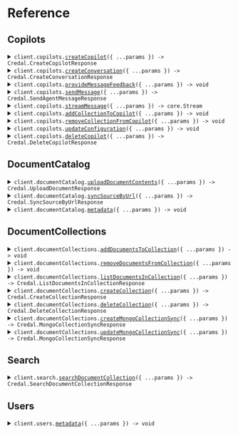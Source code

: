 # Reference

## Copilots

<details><summary><code>client.copilots.<a href="/src/api/resources/copilots/client/Client.ts">createCopilot</a>({ ...params }) -> Credal.CreateCopilotResponse</code></summary>
<dl>
<dd>

#### 📝 Description

<dl>
<dd>

<dl>
<dd>

Create a new agent. The API key used will be added to the agent for future Requests

</dd>
</dl>
</dd>
</dl>

#### 🔌 Usage

<dl>
<dd>

<dl>
<dd>

```typescript
await client.copilots.createCopilot({
    name: "Customer Agent",
    description: "This agent is used to answer customer requests based on internal documentation.",
    collaborators: [
        {
            email: "test@gmail.com",
            role: "editor",
        },
    ],
});
```

</dd>
</dl>
</dd>
</dl>

#### ⚙️ Parameters

<dl>
<dd>

<dl>
<dd>

**request:** `Credal.CreateCopilotRequest`

</dd>
</dl>

<dl>
<dd>

**requestOptions:** `Copilots.RequestOptions`

</dd>
</dl>
</dd>
</dl>

</dd>
</dl>
</details>

<details><summary><code>client.copilots.<a href="/src/api/resources/copilots/client/Client.ts">createConversation</a>({ ...params }) -> Credal.CreateConversationResponse</code></summary>
<dl>
<dd>

#### 📝 Description

<dl>
<dd>

<dl>
<dd>

OPTIONAL. Create a new conversation with the Agent. The conversation ID can be used in the `sendMessage` endpoint. The `sendMessage` endpoint automatically creates new conversations upon first request, but calling this endpoint can simplify certain use cases where it is helpful for the application to have the conversation ID before the first message is sent.

</dd>
</dl>
</dd>
</dl>

#### 🔌 Usage

<dl>
<dd>

<dl>
<dd>

```typescript
await client.copilots.createConversation({
    agentId: "82e4b12a-6990-45d4-8ebd-85c00e030c24",
    userEmail: "ravin@credal.ai",
});
```

</dd>
</dl>
</dd>
</dl>

#### ⚙️ Parameters

<dl>
<dd>

<dl>
<dd>

**request:** `Credal.CreateConversationRequest`

</dd>
</dl>

<dl>
<dd>

**requestOptions:** `Copilots.RequestOptions`

</dd>
</dl>
</dd>
</dl>

</dd>
</dl>
</details>

<details><summary><code>client.copilots.<a href="/src/api/resources/copilots/client/Client.ts">provideMessageFeedback</a>({ ...params }) -> void</code></summary>
<dl>
<dd>

#### 🔌 Usage

<dl>
<dd>

<dl>
<dd>

```typescript
await client.copilots.provideMessageFeedback({
    userEmail: "ravin@credal.ai",
    messageId: "dd721cd8-4bf2-4b94-9869-258df3dab9dc",
    agentId: "82e4b12a-6990-45d4-8ebd-85c00e030c24",
    messageFeedback: {
        feedback: "NEGATIVE",
        suggestedAnswer: "Yes, Credal is SOC 2 compliant.",
        descriptiveFeedback: "The response should be extremely clear and concise.",
    },
});
```

</dd>
</dl>
</dd>
</dl>

#### ⚙️ Parameters

<dl>
<dd>

<dl>
<dd>

**request:** `Credal.ProvideMessageFeedbackRequest`

</dd>
</dl>

<dl>
<dd>

**requestOptions:** `Copilots.RequestOptions`

</dd>
</dl>
</dd>
</dl>

</dd>
</dl>
</details>

<details><summary><code>client.copilots.<a href="/src/api/resources/copilots/client/Client.ts">sendMessage</a>({ ...params }) -> Credal.SendAgentMessageResponse</code></summary>
<dl>
<dd>

#### 🔌 Usage

<dl>
<dd>

<dl>
<dd>

```typescript
await client.copilots.sendMessage({
    agentId: "82e4b12a-6990-45d4-8ebd-85c00e030c24",
    message: "Is Credal SOC 2 compliant?",
    userEmail: "ravin@credal.ai",
    inputVariables: [
        {
            name: "input1",
            ids: ["82e4b12a-6990-45d4-8ebd-85c00e030c24"],
        },
        {
            name: "input2",
            ids: ["82e4b12a-6990-45d4-8ebd-85c00e030c25", "82e4b12a-6990-45d4-8ebd-85c00e030c26"],
        },
    ],
});
```

</dd>
</dl>
</dd>
</dl>

#### ⚙️ Parameters

<dl>
<dd>

<dl>
<dd>

**request:** `Credal.SendMessageRequest`

</dd>
</dl>

<dl>
<dd>

**requestOptions:** `Copilots.RequestOptions`

</dd>
</dl>
</dd>
</dl>

</dd>
</dl>
</details>

<details><summary><code>client.copilots.<a href="/src/api/resources/copilots/client/Client.ts">streamMessage</a>({ ...params }) -> core.Stream<Credal.StreamingChunk></code></summary>
<dl>
<dd>

#### 📝 Description

<dl>
<dd>

<dl>
<dd>

This endpoint allows you to send a message to a specific agent and get the response back as a streamed set of Server-Sent Events.

</dd>
</dl>
</dd>
</dl>

#### 🔌 Usage

<dl>
<dd>

<dl>
<dd>

```typescript
const response = await client.copilots.streamMessage({
    copilotId: "82e4b12a-6990-45d4-8ebd-85c00e030c24",
    message: "Is Credal SOC 2 compliant?",
    email: "ravin@credal.ai",
    inputVariables: [
        {
            name: "input1",
            ids: ["82e4b12a-6990-45d4-8ebd-85c00e030c24"],
        },
        {
            name: "input2",
            ids: ["82e4b12a-6990-45d4-8ebd-85c00e030c25", "82e4b12a-6990-45d4-8ebd-85c00e030c26"],
        },
    ],
});
for await (const item of response) {
    console.log(item);
}
```

</dd>
</dl>
</dd>
</dl>

#### ⚙️ Parameters

<dl>
<dd>

<dl>
<dd>

**request:** `Credal.StreamMessageRequest`

</dd>
</dl>

<dl>
<dd>

**requestOptions:** `Copilots.RequestOptions`

</dd>
</dl>
</dd>
</dl>

</dd>
</dl>
</details>

<details><summary><code>client.copilots.<a href="/src/api/resources/copilots/client/Client.ts">addCollectionToCopilot</a>({ ...params }) -> void</code></summary>
<dl>
<dd>

#### 📝 Description

<dl>
<dd>

<dl>
<dd>

Link a collection with a agent. The API Key used must be added to both the collection and the agent beforehand.

</dd>
</dl>
</dd>
</dl>

#### 🔌 Usage

<dl>
<dd>

<dl>
<dd>

```typescript
await client.copilots.addCollectionToCopilot({
    copilotId: "82e4b12a-6990-45d4-8ebd-85c00e030c24",
    collectionId: "def1055f-83c5-43d6-b558-f7a38e7b299e",
});
```

</dd>
</dl>
</dd>
</dl>

#### ⚙️ Parameters

<dl>
<dd>

<dl>
<dd>

**request:** `Credal.AddCollectionToCopilotRequest`

</dd>
</dl>

<dl>
<dd>

**requestOptions:** `Copilots.RequestOptions`

</dd>
</dl>
</dd>
</dl>

</dd>
</dl>
</details>

<details><summary><code>client.copilots.<a href="/src/api/resources/copilots/client/Client.ts">removeCollectionFromCopilot</a>({ ...params }) -> void</code></summary>
<dl>
<dd>

#### 📝 Description

<dl>
<dd>

<dl>
<dd>

Unlink a collection with a agent. The API Key used must be added to both the collection and the agent beforehand.

</dd>
</dl>
</dd>
</dl>

#### 🔌 Usage

<dl>
<dd>

<dl>
<dd>

```typescript
await client.copilots.removeCollectionFromCopilot({
    copilotId: "82e4b12a-6990-45d4-8ebd-85c00e030c24",
    collectionId: "def1055f-83c5-43d6-b558-f7a38e7b299e",
});
```

</dd>
</dl>
</dd>
</dl>

#### ⚙️ Parameters

<dl>
<dd>

<dl>
<dd>

**request:** `Credal.RemoveCollectionFromCopilotRequest`

</dd>
</dl>

<dl>
<dd>

**requestOptions:** `Copilots.RequestOptions`

</dd>
</dl>
</dd>
</dl>

</dd>
</dl>
</details>

<details><summary><code>client.copilots.<a href="/src/api/resources/copilots/client/Client.ts">updateConfiguration</a>({ ...params }) -> void</code></summary>
<dl>
<dd>

#### 📝 Description

<dl>
<dd>

<dl>
<dd>

Update the configuration for a agent

</dd>
</dl>
</dd>
</dl>

#### 🔌 Usage

<dl>
<dd>

<dl>
<dd>

```typescript
await client.copilots.updateConfiguration({
    copilotId: "82e4b12a-6990-45d4-8ebd-85c00e030c24",
    configuration: {
        name: "Customer Agent",
        description: "This agent is used to answer customer requests based on internal documentation.",
        prompt: "You are a polite, helpful assistant used to answer customer requests.",
        aiEndpointConfiguration: {
            baseUrl: "https://api.openai.com/v1/",
            apiKey: "<YOUR_API_KEY_HERE>",
        },
    },
});
```

</dd>
</dl>
</dd>
</dl>

#### ⚙️ Parameters

<dl>
<dd>

<dl>
<dd>

**request:** `Credal.UpdateConfigurationRequest`

</dd>
</dl>

<dl>
<dd>

**requestOptions:** `Copilots.RequestOptions`

</dd>
</dl>
</dd>
</dl>

</dd>
</dl>
</details>

<details><summary><code>client.copilots.<a href="/src/api/resources/copilots/client/Client.ts">deleteCopilot</a>({ ...params }) -> Credal.DeleteCopilotResponse</code></summary>
<dl>
<dd>

#### 🔌 Usage

<dl>
<dd>

<dl>
<dd>

```typescript
await client.copilots.deleteCopilot({
    id: "ac20e6ba-0bae-11ef-b25a-efca73df4c3a",
});
```

</dd>
</dl>
</dd>
</dl>

#### ⚙️ Parameters

<dl>
<dd>

<dl>
<dd>

**request:** `Credal.DeleteCopilotRequest`

</dd>
</dl>

<dl>
<dd>

**requestOptions:** `Copilots.RequestOptions`

</dd>
</dl>
</dd>
</dl>

</dd>
</dl>
</details>

## DocumentCatalog

<details><summary><code>client.documentCatalog.<a href="/src/api/resources/documentCatalog/client/Client.ts">uploadDocumentContents</a>({ ...params }) -> Credal.UploadDocumentResponse</code></summary>
<dl>
<dd>

#### 🔌 Usage

<dl>
<dd>

<dl>
<dd>

```typescript
await client.documentCatalog.uploadDocumentContents({
    documentName: "My Document",
    documentContents: "Lorem ipsum...",
    documentExternalId: "73eead26-d124-4940-b329-5f068a0a8db9",
    allowedUsersEmailAddresses: ["jack@credal.ai", "ravin@credal.ai"],
    uploadAsUserEmail: "jack@credal.ai",
});
```

</dd>
</dl>
</dd>
</dl>

#### ⚙️ Parameters

<dl>
<dd>

<dl>
<dd>

**request:** `Credal.UploadDocumentContentsRequest`

</dd>
</dl>

<dl>
<dd>

**requestOptions:** `DocumentCatalog.RequestOptions`

</dd>
</dl>
</dd>
</dl>

</dd>
</dl>
</details>

<details><summary><code>client.documentCatalog.<a href="/src/api/resources/documentCatalog/client/Client.ts">syncSourceByUrl</a>({ ...params }) -> Credal.SyncSourceByUrlResponse</code></summary>
<dl>
<dd>

#### 📝 Description

<dl>
<dd>

<dl>
<dd>

Sync a document from a source URL. Does not support recursive web search. Reach out to a Credal representative for access.

</dd>
</dl>
</dd>
</dl>

#### 🔌 Usage

<dl>
<dd>

<dl>
<dd>

```typescript
await client.documentCatalog.syncSourceByUrl({
    sourceUrl: "https://drive.google.com/file/d/123456/view",
    uploadAsUserEmail: "ria@credal.ai",
});
```

</dd>
</dl>
</dd>
</dl>

#### ⚙️ Parameters

<dl>
<dd>

<dl>
<dd>

**request:** `Credal.SyncSourceByUrlRequest`

</dd>
</dl>

<dl>
<dd>

**requestOptions:** `DocumentCatalog.RequestOptions`

</dd>
</dl>
</dd>
</dl>

</dd>
</dl>
</details>

<details><summary><code>client.documentCatalog.<a href="/src/api/resources/documentCatalog/client/Client.ts">metadata</a>({ ...params }) -> void</code></summary>
<dl>
<dd>

#### 📝 Description

<dl>
<dd>

<dl>
<dd>

Bulk patch metadata for documents, synced natively by Credal or manual API uploads

</dd>
</dl>
</dd>
</dl>

#### 🔌 Usage

<dl>
<dd>

<dl>
<dd>

```typescript
await client.documentCatalog.metadata({
    sources: [
        {
            metadata: {
                Department: "HR",
                Country: "United States",
            },
            resourceIdentifier: {
                type: "external-resource-id",
                externalResourceId: "170NrBm0Do7gdzvr54UvyslPVWkQFOA0lgNycFmdZJQr",
                resourceType: "GOOGLE_DRIVE_ITEM",
            },
        },
        {
            metadata: {
                Department: "Sales",
                Vertical: "Healthcare",
            },
            resourceIdentifier: {
                type: "external-resource-id",
                externalResourceId: "123456",
                resourceType: "ZENDESK_TICKET",
            },
        },
    ],
    uploadAsUserEmail: "ben@credal.ai",
});
```

</dd>
</dl>
</dd>
</dl>

#### ⚙️ Parameters

<dl>
<dd>

<dl>
<dd>

**request:** `Credal.DocumentMetadataPatchRequest`

</dd>
</dl>

<dl>
<dd>

**requestOptions:** `DocumentCatalog.RequestOptions`

</dd>
</dl>
</dd>
</dl>

</dd>
</dl>
</details>

## DocumentCollections

<details><summary><code>client.documentCollections.<a href="/src/api/resources/documentCollections/client/Client.ts">addDocumentsToCollection</a>({ ...params }) -> void</code></summary>
<dl>
<dd>

#### 📝 Description

<dl>
<dd>

<dl>
<dd>

Add documents to a document collection. Note that the documents must already exist in the document catalog to use this endpoint. If you want to upload a new document to a collection, use the `uploadDocumentContents` endpoint.

</dd>
</dl>
</dd>
</dl>

#### 🔌 Usage

<dl>
<dd>

<dl>
<dd>

```typescript
await client.documentCollections.addDocumentsToCollection({
    collectionId: "82e4b12a-6990-45d4-8ebd-85c00e030c24",
    resourceIdentifiers: [
        {
            type: "external-resource-id",
            externalResourceId: "170NrBm0Do7gdzvr54UvyslPVWkQFOA0lgNycFmdZJQr",
            resourceType: "GOOGLE_DRIVE_ITEM",
        },
        {
            type: "external-resource-id",
            externalResourceId: "398KAHdfkjsdf09r54UvyslPVWkQFOA0lOiu34in923",
            resourceType: "GOOGLE_DRIVE_ITEM",
        },
    ],
});
```

</dd>
</dl>
</dd>
</dl>

#### ⚙️ Parameters

<dl>
<dd>

<dl>
<dd>

**request:** `Credal.AddDocumentsToCollectionRequest`

</dd>
</dl>

<dl>
<dd>

**requestOptions:** `DocumentCollections.RequestOptions`

</dd>
</dl>
</dd>
</dl>

</dd>
</dl>
</details>

<details><summary><code>client.documentCollections.<a href="/src/api/resources/documentCollections/client/Client.ts">removeDocumentsFromCollection</a>({ ...params }) -> void</code></summary>
<dl>
<dd>

#### 📝 Description

<dl>
<dd>

<dl>
<dd>

Remove documents from a collection

</dd>
</dl>
</dd>
</dl>

#### 🔌 Usage

<dl>
<dd>

<dl>
<dd>

```typescript
await client.documentCollections.removeDocumentsFromCollection({
    collectionId: "82e4b12a-6990-45d4-8ebd-85c00e030c24",
    resourceIdentifiers: [
        {
            type: "external-resource-id",
            externalResourceId: "170NrBm0Do7gdzvr54UvyslPVWkQFOA0lgNycFmdZJQr",
            resourceType: "GOOGLE_DRIVE_ITEM",
        },
        {
            type: "external-resource-id",
            externalResourceId: "398KAHdfkjsdf09r54UvyslPVWkQFOA0lOiu34in923",
            resourceType: "GOOGLE_DRIVE_ITEM",
        },
    ],
});
```

</dd>
</dl>
</dd>
</dl>

#### ⚙️ Parameters

<dl>
<dd>

<dl>
<dd>

**request:** `Credal.RemoveDocumentsFromCollectionRequest`

</dd>
</dl>

<dl>
<dd>

**requestOptions:** `DocumentCollections.RequestOptions`

</dd>
</dl>
</dd>
</dl>

</dd>
</dl>
</details>

<details><summary><code>client.documentCollections.<a href="/src/api/resources/documentCollections/client/Client.ts">listDocumentsInCollection</a>({ ...params }) -> Credal.ListDocumentsInCollectionResponse</code></summary>
<dl>
<dd>

#### 📝 Description

<dl>
<dd>

<dl>
<dd>

List documents in a collection

</dd>
</dl>
</dd>
</dl>

#### 🔌 Usage

<dl>
<dd>

<dl>
<dd>

```typescript
await client.documentCollections.listDocumentsInCollection({
    collectionId: "82e4b12a-6990-45d4-8ebd-85c00e030c24",
});
```

</dd>
</dl>
</dd>
</dl>

#### ⚙️ Parameters

<dl>
<dd>

<dl>
<dd>

**request:** `Credal.ListDocumentsInCollectionRequest`

</dd>
</dl>

<dl>
<dd>

**requestOptions:** `DocumentCollections.RequestOptions`

</dd>
</dl>
</dd>
</dl>

</dd>
</dl>
</details>

<details><summary><code>client.documentCollections.<a href="/src/api/resources/documentCollections/client/Client.ts">createCollection</a>({ ...params }) -> Credal.CreateCollectionResponse</code></summary>
<dl>
<dd>

#### 📝 Description

<dl>
<dd>

<dl>
<dd>

Create a new collection. The API key used will be added to the collection for future Requests

</dd>
</dl>
</dd>
</dl>

#### 🔌 Usage

<dl>
<dd>

<dl>
<dd>

```typescript
await client.documentCollections.createCollection({
    name: "Customer Collection",
    description: "This collection is used to answer customer requests based on internal documentation.",
    collaborators: [
        {
            email: "test@gmail.com",
            role: "editor",
        },
    ],
});
```

</dd>
</dl>
</dd>
</dl>

#### ⚙️ Parameters

<dl>
<dd>

<dl>
<dd>

**request:** `Credal.CreateCollectionRequest`

</dd>
</dl>

<dl>
<dd>

**requestOptions:** `DocumentCollections.RequestOptions`

</dd>
</dl>
</dd>
</dl>

</dd>
</dl>
</details>

<details><summary><code>client.documentCollections.<a href="/src/api/resources/documentCollections/client/Client.ts">deleteCollection</a>({ ...params }) -> Credal.DeleteCollectionResponse</code></summary>
<dl>
<dd>

#### 📝 Description

<dl>
<dd>

<dl>
<dd>

Delete the collection.

</dd>
</dl>
</dd>
</dl>

#### 🔌 Usage

<dl>
<dd>

<dl>
<dd>

```typescript
await client.documentCollections.deleteCollection({
    collectionId: "ac20e6ba-0bae-11ef-b25a-efca73df4c3a",
});
```

</dd>
</dl>
</dd>
</dl>

#### ⚙️ Parameters

<dl>
<dd>

<dl>
<dd>

**request:** `Credal.DeleteCollectionRequest`

</dd>
</dl>

<dl>
<dd>

**requestOptions:** `DocumentCollections.RequestOptions`

</dd>
</dl>
</dd>
</dl>

</dd>
</dl>
</details>

<details><summary><code>client.documentCollections.<a href="/src/api/resources/documentCollections/client/Client.ts">createMongoCollectionSync</a>({ ...params }) -> Credal.MongoCollectionSyncResponse</code></summary>
<dl>
<dd>

#### 📝 Description

<dl>
<dd>

<dl>
<dd>

Credal lets you easily sync your MongoDB data for use in Collections and Agents. Create a new sync from a MongoDB collection to a Credal collection.

</dd>
</dl>
</dd>
</dl>

#### 🔌 Usage

<dl>
<dd>

<dl>
<dd>

```typescript
await client.documentCollections.createMongoCollectionSync({
    mongoURI: "mongodb+srv://cluster0.abcdefg.mongodb.net/Cluster0?retryWrites=true&w=majority",
    collectionId: "ac20e6ba-0bae-11ef-b25a-efca73df4c3a",
    config: {
        syncName: "My sales transcripts",
        collectionName: "myCollection",
        filterExpression: {
            status: {
                $ne: "disabled",
            },
        },
        sourceFields: {
            body: "body",
            sourceName: "meetingName",
            sourceSystemUpdated: "transcriptDatetime",
            sourceUrl: "link",
        },
    },
});
```

</dd>
</dl>
</dd>
</dl>

#### ⚙️ Parameters

<dl>
<dd>

<dl>
<dd>

**request:** `Credal.CreateMongoCollectionSyncRequest`

</dd>
</dl>

<dl>
<dd>

**requestOptions:** `DocumentCollections.RequestOptions`

</dd>
</dl>
</dd>
</dl>

</dd>
</dl>
</details>

<details><summary><code>client.documentCollections.<a href="/src/api/resources/documentCollections/client/Client.ts">updateMongoCollectionSync</a>({ ...params }) -> Credal.MongoCollectionSyncResponse</code></summary>
<dl>
<dd>

#### 📝 Description

<dl>
<dd>

<dl>
<dd>

Credal lets you easily sync your MongoDB data for use in Collections and Agents. Update an existing sync from a MongoDB collection to a Credal collection via the `mongoCredentialId`, to disambiguate between multiple potential syncs to a given collection.

</dd>
</dl>
</dd>
</dl>

#### 🔌 Usage

<dl>
<dd>

<dl>
<dd>

```typescript
await client.documentCollections.updateMongoCollectionSync({
    mongoURI: "mongodb+srv://cluster0.abcdefg.mongodb.net/Cluster0?retryWrites=true&w=majority",
    mongoCredentialId: "5988ed76-6ee1-11ef-97dd-1fca54b7c4bc",
    config: {
        syncName: "My recent summarized sales transcripts",
        collectionName: "myCollection",
        filterExpression: {
            transcriptDatetime: {
                $gt: "2023-01-01T00:00:00.000Z",
            },
        },
        sourceFields: {
            body: "transcriptSummary",
            sourceName: "meetingName",
            sourceSystemUpdated: "transcriptDatetime",
            sourceUrl: "link",
        },
    },
});
```

</dd>
</dl>
</dd>
</dl>

#### ⚙️ Parameters

<dl>
<dd>

<dl>
<dd>

**request:** `Credal.UpdateMongoCollectionSyncRequest`

</dd>
</dl>

<dl>
<dd>

**requestOptions:** `DocumentCollections.RequestOptions`

</dd>
</dl>
</dd>
</dl>

</dd>
</dl>
</details>

## Search

<details><summary><code>client.search.<a href="/src/api/resources/search/client/Client.ts">searchDocumentCollection</a>({ ...params }) -> Credal.SearchDocumentCollectionResponse</code></summary>
<dl>
<dd>

#### 📝 Description

<dl>
<dd>

<dl>
<dd>

Search across all documents in a document collection using the document metadata and contents.

</dd>
</dl>
</dd>
</dl>

#### 🔌 Usage

<dl>
<dd>

<dl>
<dd>

```typescript
await client.search.searchDocumentCollection({
    collectionId: "82e4b12a-6990-45d4-8ebd-85c00e030c24",
    searchQuery: "ABC Corp",
    structuredQueryFilters: [
        {
            field: "status",
            operator: "==",
            value: "Open",
        },
    ],
    userEmail: "jack@credal.ai",
    searchOptions: {
        maxChunks: 10,
        mergeContents: true,
        threshold: 0.8,
        enableSmartFiltering: true,
        enableQueryExtraction: true,
        enableReranking: true,
    },
});
```

</dd>
</dl>
</dd>
</dl>

#### ⚙️ Parameters

<dl>
<dd>

<dl>
<dd>

**request:** `Credal.SearchDocumentCollectionRequest`

</dd>
</dl>

<dl>
<dd>

**requestOptions:** `Search.RequestOptions`

</dd>
</dl>
</dd>
</dl>

</dd>
</dl>
</details>

## Users

<details><summary><code>client.users.<a href="/src/api/resources/users/client/Client.ts">metadata</a>({ ...params }) -> void</code></summary>
<dl>
<dd>

#### 📝 Description

<dl>
<dd>

<dl>
<dd>

Bulk patch metadata for users

</dd>
</dl>
</dd>
</dl>

#### 🔌 Usage

<dl>
<dd>

<dl>
<dd>

```typescript
await client.users.metadata([
    {
        metadata: {
            State: "NY",
            "Job Role": "CEO",
        },
        userEmail: "ravin@credal.ai",
    },
    {
        metadata: {
            State: "NY",
            Department: "Engineering",
        },
        userEmail: "jack@credal.ai",
    },
]);
```

</dd>
</dl>
</dd>
</dl>

#### ⚙️ Parameters

<dl>
<dd>

<dl>
<dd>

**request:** `Credal.UserMetadataPatch[]`

</dd>
</dl>

<dl>
<dd>

**requestOptions:** `Users.RequestOptions`

</dd>
</dl>
</dd>
</dl>

</dd>
</dl>
</details>
